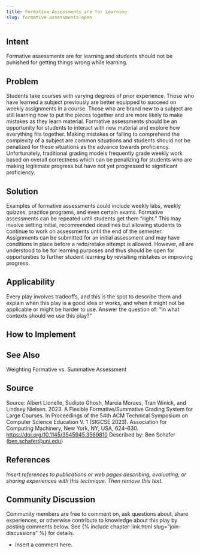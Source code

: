 ```yaml
---
title: Formative Assessments are for Learning
slug: formative-assessments-open
---
```

## Intent

Formative assessments are for learning and students should not be punished for getting things wrong while learning.

## Problem

Students take courses with varying degrees of prior experience.  Those who have learned a subject previously are better equipped to succeed on weekly assignments in a course.  Those who are brand new to a subject are still learning how to put the pieces together and are more likely to make mistakes as they learn material.  Formative assessments should be an opportunity for students to interact with new material and explore how everything fits together.  Making mistakes or failing to comprehend the complexity of a subject are common situations and students should not be penalized for these situations as the advance towards proficiency.  Unfortunately, traditional grading models frequently grade weekly work based on overall correctness which can be penalizing for students who are making legitimate progress but have not yet progressed to significant proficiency.


## Solution

Examples of formative assessments could include weekly labs, weekly quizzes, practice programs, and even certain exams. 
Formative assessments can be repeated until students get them “right.”  This may  involve setting initial, recommended deadlines but allowing students to continue to work on assessments until the end of the semester.  Assignments can be submitted for an initial assessment and may have conditions in place before a redo/retake attempt is allowed.  However, all are understood to be for learning purposes and thus should be open for opportunities to further student learning by revisiting mistakes or improving progress.

## Applicability

Every play involves tradeoffs, and this is the spot to describe them and explain when this play is a good idea or works, and when it might not be applicable or might be harder to use. Answer the question of: “In what contexts should we use this play?”

## How to Implement


## See Also

Weighting Formative vs. Summative Assessment

## Source

Source: Albert Lionelle, Sudipto Ghosh, Marcia Moraes, Tran Winick, and Lindsey Nielsen. 2023. A Flexible Formative/Summative Grading System for Large Courses. In Proceedings of the 54th ACM Technical Symposium on Computer Science Education V. 1 (SIGCSE 2023). Association for Computing Machinery, New York, NY, USA, 624–630. https://doi.org/10.1145/3545945.3569810
Described by: Ben Schafer (ben.schafer@uni.edu)

## References

_Insert references to publications or web pages describing, evaluating, or
sharing experiences with this technique. Then remove this text._


## Community Discussion

Community members are free to comment on, ask questions about, share
experiences, or otherwise contribute to knowledge about this play by
posting comments below.
See {% include chapter-link.html slug="join-discussions" %} for details.

* Insert a comment here.


